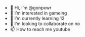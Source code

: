 - 👋 Hi, I’m @gonpxwr
- 👀 I’m interested in gameing
- 🌱 I’m currently learning 12
- 💞️ I’m looking to collaborate on no
- 📫 How to reach me youtube

<!---
gonpxwr/gonpxwr is a ✨ special ✨ repository because its `README.md` (this file) appears on your GitHub profile.
You can click the Preview link to take a look at your changes.
--->
